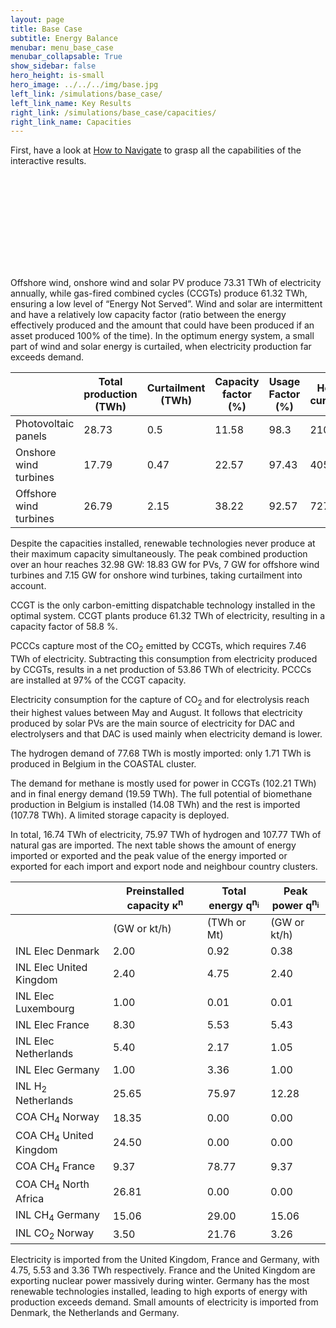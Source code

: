 ```yaml
---
layout: page
title: Base Case
subtitle: Energy Balance
menubar: menu_base_case
menubar_collapsable: True
show_sidebar: false
hero_height: is-small
hero_image: ../../../img/base.jpg
left_link: /simulations/base_case/
left_link_name: Key Results
right_link: /simulations/base_case/capacities/
right_link_name: Capacities
---
```


First, have a look at [How to Navigate](../../../navigate) to grasp all the capabilities of the interactive results.

<div pbi-resize="powerbi" pbi-resize-src="https://app.powerbi.com/view?r=eyJrIjoiZDIzNTk2ZTItMTRlNC00Y2IyLThiNjctODcwMzM1YjcxOGM1IiwidCI6ImRkOTczZjdjLTg0ZjUtNDcwYi05MWQwLTA0M2JlZTg3ZTA3ZiIsImMiOjh9" pbi-resize-min-width="600" pbi-default-width="600px" pbi-default-height="656" pbi-resize-width="16" pbi-resize-height="9" pbi-resize-load-event="page-load" pbi-resize-header="true" pbi-resize-m-src="https://app.powerbi.com/view?r=eyJrIjoiZDIzNTk2ZTItMTRlNC00Y2IyLThiNjctODcwMzM1YjcxOGM1IiwidCI6ImRkOTczZjdjLTg0ZjUtNDcwYi05MWQwLTA0M2JlZTg3ZTA3ZiIsImMiOjh9" pbi-resize-m-width="9" pbi-resize-m-height="9" style="position: relative;"><iframe frameborder="0" allowfullscreen="true"></iframe></div><script type="text/javascript">
!function(){if("undefined"==typeof window.powerbiresizescript){window.powerbiresizescript=1;window.onmessage=function(event){var isReportPageLoadedEvent=function(event){try{if(event&&event.data&&event.data.url==='/reports/undefined/events/pageChanged'){return!0}}catch(error){return undefined}};if(isReportPageLoadedEvent(event)){var iframe=getIframeElement(event.source)
setTimeout(function(){if(iframe&&iframe.parentNode.children.length>1){switch(iframe.parentNode.getAttribute('pbi-resize-load-event')){case 'click':showElement(iframe);break;case 'page-load':case 'seconds-timeout':case 'in-view':var button=getChildByTag(iframe.parentNode,'div');setButtonState(button,'readynow');break}}},(iframe.parentNode.getAttribute('pbi-resize-delay-show')||1)*1000)}};function getChildByTag(parent,tagName){if(parent){for(var i=0;i<parent.children.length;i++){if(parent.children[i].tagName.toLowerCase()===tagName.toLowerCase()){return parent.children[i]}}}
return null}
function getIframeElement(srcWindow){var frames=document.getElementsByTagName('iframe');for(var i=0;i<frames.length;i++){if(frames[i].contentWindow===srcWindow){return frames[i]}}}
function showElement(iframe){if(!iframe){return}
var parent=iframe.parentNode;var button=getChildByTag(parent,'div');if(button){parent.removeChild(button)}
var spinner=getChildByTag(parent,'span');if(spinner){parent.removeChild(spinner)}
iframe.style.position='static';iframe.style.visibility='visible';var img=getChildByTag(parent,'img');if(img){parent.removeChild(img)}}
function setButtonState(button,state){button.setAttribute('data-state',state);var states=[{state:'waiting',text:button.getAttribute('pbi-resize-wait-txt')},{state:'loading',text:button.getAttribute('pbi-resize-load-txt')},{state:'loadingnow',text:button.getAttribute('pbi-resize-load-txt')},{state:'ready',text:button.getAttribute('pbi-resize-rdy-txt')},{state:'readynow',text:button.getAttribute('pbi-resize-load-txt')}]
var text='';for(var i=0;i<states.length;i++){if(states[i].state===state){text=states[i].text}}
var spinner=getChildByTag(button,'span');button.innerHTML=text+spinner.outerHTML;switch(state){case 'loading':button.onclick=function(){setButtonState(button,'loadingnow')}
button.parentNode.onclick=function(){setButtonState(button,'loadingnow')}
break;case 'readynow':resize();var iframe=getChildByTag(button.parentNode,'iframe');showElement(iframe)
break;case 'ready':resize();var spinner=getChildByTag(button,'span');spinner.style.display='none';button.style.width='auto';button.onclick=function(e){var iframe=getChildByTag(e.target.parentNode,'iframe');showElement(iframe)}
button.parentNode.onclick=function(e){var iframe=getChildByTag(e.target.parentNode,'iframe');showElement(iframe)}
break}}
var e=function(){for(var e=document.querySelectorAll('[pbi-resize="powerbi"]'),i=0;i<e.length;i++){e[i].style.width='100%';var actualWidth=e[i].clientWidth;var contentMinWidth=e[i].getAttribute("pbi-resize-min-width");var height=e[i].getAttribute('height');var webImg=e[i].getAttribute('pbi-resize-img');var mobileImg=e[i].getAttribute('pbi-resize-m-img')||webImg;var webWidth=e[i].getAttribute("pbi-resize-width");var webHeight=e[i].getAttribute("pbi-resize-height");var webSrc=e[i].getAttribute("pbi-resize-src");var mobileWidth=e[i].getAttribute("pbi-resize-m-width");var mobileHeight=e[i].getAttribute("pbi-resize-m-height");var mobileSrc=e[i].getAttribute("pbi-resize-m-src");var loadEvent=e[i].getAttribute('pbi-resize-load-event');var header=e[i].getAttribute('pbi-resize-header');var img=getChildByTag(e[i],'img');var iframe=getChildByTag(e[i],'iframe');var currentSrc=iframe?iframe.getAttribute('src'):null;var mobileRatio=mobileWidth/mobileHeight;var webRatio=webWidth/webHeight;var isWebSize=actualWidth>contentMinWidth;var newSrc=!(webSrc&&mobileSrc)?webSrc:(isWebSize?webSrc:mobileSrc);var resizedToWeb=((iframe&&iframe.src==mobileSrc)||(img&&img.src==mobileImg))&&isWebSize&&mobileSrc!=webSrc;var resizedToMobile=((iframe&&iframe.src==webSrc)||(img&&img.src==webImg))&&!isWebSize&&mobileSrc!=webSrc;var currentSrcIsImage=e[i].children.length>1?!0:!1;if(!currentSrc){if(iframe){iframe.style.position='absolute';iframe.style.top=0;iframe.style.left=0;iframe.style.visibility='hidden'}
if(img){img.setAttribute('src',(!isWebSize&&mobileImg)?mobileImg:webImg)}
if((!webImg&&webSrc&&isWebSize)||(!mobileImg&&mobileSrc&&!isWebSize)){iframe.setAttribute('src',(!isWebSize&&mobileSrc)?mobileSrc:webSrc);showElement(iframe);resize();break}else if((webImg&&webSrc)||(mobileImg&&mobileSrc)){var button=getChildByTag(e[i],'div');setButtonState(button,'waiting');switch(loadEvent){case 'page-load':loadIframe(iframe.parentNode,newSrc);break;case 'seconds-timeout':var timeout=parseInt(e[i].getAttribute('pbi-resize-seconds'))*1000;t=setTimeout(function(){loadIframe(iframe.parentNode,newSrc)},timeout);break;case 'in-view':if(currentSrcIsImage&&!iframe.src&&isInViewport(img)){loadIframe(iframe.parentNode,newSrc)}
window.addEventListener('scroll',function(){if(currentSrcIsImage&&!iframe.src&&isInViewport(img)){loadIframe(iframe.parentNode,newSrc)}},!1);break;case 'click':button.onclick=function(){loadIframe(iframe.parentNode,newSrc)}
e[i].firstChild.onclick=function(){loadIframe(iframe.parentNode,newSrc)}
break}}}
if((currentSrc==webImg&&!webImg&&webSrc&&isWebSize)||(currentSrc==mobileImg&&!mobileImg&&mobileSrc&&!isWebSize)){showElement(iframe)}
else if(resizedToMobile||resizedToWeb){changeCurrentSrc(e[i].children[0],isWebSize,currentSrcIsImage?webImg:webSrc,currentSrcIsImage?mobileImg:mobileSrc,newSrc)}
if(currentSrcIsImage&&((resizedToMobile&&!mobileImg&&mobileSrc)||(resizedToWeb&&!webImg&&webSrc))){showElement(iframe)}
else if(!currentSrcIsImage&&((resizedToMobile&&mobileImg&&!mobileSrc)||(resizedToWeb&&webImg&&!webSrc))){showElement(iframe)}
if(img&&img.parentNode){resizeElement(img,header,actualWidth,isWebSize,webRatio,mobileRatio,webHeight,mobileHeight)}
if(iframe){resizeElement(iframe,header,actualWidth,isWebSize,webRatio,mobileRatio,webHeight,mobileHeight)}}};function resizeElement(element,header,actualWidth,isWebSize,webRatio,mobileRatio,webHeight,mobileHeight){var warn=!1;if(mobileRatio&&mobileHeight){var pageSize=isWebSize?webRatio:mobileRatio;var pageHeight=isWebSize?webHeight:mobileHeight}
else{var pageSize=webRatio;var pageHeight=webHeight}
var p169=16.0/9.0;var p43=4.0/3.0;var heightOffset=header.toLowerCase()=="true"?36:56;if(actualWidth<569&&pageSize===p169){element.parentNode.style.width="568.88px";element.style.width="568.88px";element.style.height=320+heightOffset+"px";warn=!0}
else if(actualWidth<=437&&pageSize===p43){element.parentNode.style.width="426.66px";element.style.width="426.66px";element.style.height=320+heightOffset+"px";warn=!0}
else if(actualWidth<320||actualWidth/pageSize<320||(pageHeight<320&&pageSize!==p169&&pageSize!==p43)){var height=Math.max(actualWidth,320)/pageSize;if(height<320){element.parentNode.style.width=320*pageSize+"px";element.style.width=320*pageSize+"px";element.style.height=320+heightOffset+"px"}
else if(actualWidth<320){element.parentNode.style.width=320+"px";element.style.width=320+"px";element.style.height=height+heightOffset+"px"}
else{element.parentNode.style.width=actualWidth+"px";element.style.width=actualWidth+"px";element.style.height=height+heightOffset+"px"}
warn=!0}
else{element.parentNode.style.width="100%";element.style.width="100%";element.style.height=Math.max(element.clientWidth/pageSize,320)+heightOffset+"px"}
if(warn){console.warn("pbi-resize: requested iframe dimension is below the minimum supported dimensions. Minimum supported width is 320px. Minimum supported height is 376px. Change your Power BI report page size to ensure your content looks great when embedded in your web page or blog.")}}
document.addEventListener("DOMContentLoaded",e);window.addEventListener("resize",e);window.addEventListener("orientationchange",e);function isInViewport(e){var bounding=e.getBoundingClientRect();return(bounding.top>=0&&bounding.left>=0&&bounding.bottom<=(window.innerHeight||document.documentElement.clientHeight)&&bounding.right<=(window.innerWidth||document.documentElement.clientWidth))};function changeCurrentSrc(e,isWebSize,web,mobile,newSrc){if(web&&mobile){var iframe=e.nextElementSibling;if(e instanceof HTMLImageElement&&iframe.src&&(newSrc!=iframe.src)){iframe.setAttribute('src',newSrc);setButtonState(iframe.nextElementSibling,'loading')}
var currentSrc=isWebSize?web:mobile;e.setAttribute('src',currentSrc)}}
function resize(){if(navigator.userAgent.indexOf('MSIE')!==-1||navigator.appVersion.indexOf('Trident/')>0){var evt=document.createEvent('UIEvents');evt.initUIEvent('resize',!0,!1,window,0);window.dispatchEvent(evt)}else{window.dispatchEvent(new Event('resize'))}}
function loadIframe(parent,src){var iframe=getChildByTag(parent,'iframe');var button=getChildByTag(parent,'div');var spinner=getChildByTag(button,'span');spinner.style.display='block';var style=document.createElement('style');style.type='text/css';var keyFrames='@keyframes pbi-resize-spinner {\
                0% {\
                    transform: rotate(0deg);\
                }\
                100% {\
                    transform: rotate(360deg);\
                }\
            }';style.innerHTML=keyFrames;document.getElementsByTagName('head')[0].appendChild(style);iframe.setAttribute('src',src);iframe.setAttribute('frameborder','0');iframe.setAttribute('allowFullScreen','true');setButtonState(button,'loading')}}}();
</script>


Offshore wind, onshore wind and solar PV produce 73.31 TWh of electricity annually, while gas-fired combined cycles (CCGTs) produce 61.32 TWh, ensuring a low level of “Energy Not Served”. Wind and solar are intermittent and have a relatively low capacity factor (ratio between the energy effectively produced and the amount that could have been produced if an asset produced 100% of the time). In the optimum energy system, a small part of wind and solar energy is curtailed, when electricity production far exceeds demand.

<div class="table-container"  markdown="1">

|                        | Total production (TWh)  | Curtailment (TWh) | Capacity factor (%) | Usage Factor (%) | Hours of curtailment |
|------------------------|-------------------------|-------------------|---------------------|------------------|----------------------|
| Photovoltaic panels    | 28.73                   | 0.5               | 11.58               | 98.3             | 210                  |
| Onshore wind turbines  | 17.79                   | 0.47              | 22.57               | 97.43            | 405                  |
| Offshore wind turbines | 26.79                   | 2.15              | 38.22               | 92.57            | 727                  |

</div>

Despite the capacities installed, renewable technologies never produce at their maximum capacity simultaneously. The peak combined production over an hour reaches 32.98 GW: 18.83 GW for PVs, 7 GW for offshore wind turbines and 7.15 GW for onshore wind turbines, taking curtailment into account.

CCGT is the only carbon-emitting dispatchable technology installed in the optimal system. CCGT plants produce 61.32 TWh of electricity, resulting in a capacity factor of 58.8 %.

PCCCs capture most of the CO<sub>2</sub> emitted by CCGTs, which requires 7.46 TWh of electricity. Subtracting this consumption from electricity produced by CCGTs, results in a net production of 53.86 TWh of electricity. PCCCs are installed at 97% of the CCGT capacity.

Electricity consumption for the capture of CO<sub>2</sub> and for electrolysis reach their highest values between May and August. It follows that electricity produced by solar PVs are the main source of electricity for DAC and electrolysers and that DAC is used mainly when electricity demand is lower.

The hydrogen demand of 77.68 TWh is mostly imported: only 1.71 TWh is produced in Belgium in the COASTAL cluster.

The demand for methane is mostly used for power in CCGTs (102.21 TWh) and in final energy demand (19.59 TWh). The full potential of biomethane production in Belgium is installed (14.08 TWh) and the rest is imported (107.78 TWh). A limited storage capacity is deployed.

In total, 16.74 TWh of electricity, 75.97 TWh of hydrogen and 107.77 TWh of natural gas are imported. The next table shows the amount of energy imported or exported and the peak value of the energy imported or exported for each import and export node and neighbour country clusters.

<div class="table-container" markdown="1">

|                                    | Preinstalled capacity &kappa;<sup>n</sup> | Total energy q<sup>n<sub>i</sub></sup> | Peak power q<sup>n<sub>i</sub></sup> |
|------------------------------------|-------------------------------------------|----------------------------------------|--------------------------------------|
|                                    | (GW or kt/h)                              | (TWh or Mt)                            | (GW or kt/h)                         |
| INL Elec Denmark                   | 2.00                                      | 0.92                                   | 0.38                                 |
| INL Elec United Kingdom            | 2.40                                      | 4.75                                   | 2.40                                 |
| INL Elec Luxembourg                | 1.00                                      | 0.01                                   | 0.01                                 |
| INL Elec France                    | 8.30                                      | 5.53                                   | 5.43                                 |
| INL Elec Netherlands               | 5.40                                      | 2.17                                   | 1.05                                 |
| INL Elec Germany                   | 1.00                                      | 3.36                                   | 1.00                                 |
| INL H<sub>2</sub> Netherlands      | 25.65                                     | 75.97                                  | 12.28                                |
| COA CH<sub>4</sub>  Norway         | 18.35                                     | 0.00                                   | 0.00                                 |
| COA CH<sub>4</sub>  United Kingdom | 24.50                                     | 0.00                                   | 0.00                                 |
| COA CH<sub>4</sub> France          | 9.37                                      | 78.77                                  | 9.37                                 |
| COA CH<sub>4</sub>  North Africa   | 26.81                                     | 0.00                                   | 0.00                                 |
| INL CH<sub>4</sub>  Germany        | 15.06                                     | 29.00                                  | 15.06                                |
| INL CO<sub>2</sub> Norway          | 3.50                                      | 21.76                                  | 3.26                                 |

</div>

Electricity is imported from the United Kingdom, France and Germany, with 4.75, 5.53 and 3.36 TWh respectively. France and the United Kingdom are exporting nuclear power massively during winter. Germany has the most renewable technologies installed, leading to high exports of energy with production exceeds demand. Small amounts of electricity is imported from Denmark, the Netherlands and Germany.